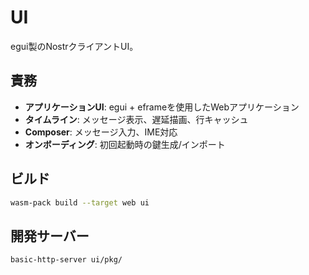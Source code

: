 # UI

egui製のNostrクライアントUI。

## 責務

- **アプリケーションUI**: egui + eframeを使用したWebアプリケーション
- **タイムライン**: メッセージ表示、遅延描画、行キャッシュ
- **Composer**: メッセージ入力、IME対応
- **オンボーディング**: 初回起動時の鍵生成/インポート

## ビルド

```bash
wasm-pack build --target web ui
```

## 開発サーバー

```bash
basic-http-server ui/pkg/
```

